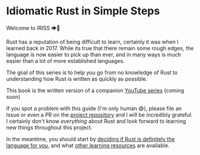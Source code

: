 # Idiomatic Rust in Simple Steps

Welcome to IRISS 👁️🦀

Rust has a reputation of being difficult to learn, certainly it was when I learned back in 2017. While its true that
there remain some rough edges, the language is now easier to pick up than ever, and in many ways is much easier than
a lot of more established languages.

The goal of this series is to help you go from no knowledge of Rust to understanding how Rust is written as quickly as
possible.

This book is the written version of a companion 
[YouTube series](https://www.youtube.com/playlist?list=PLW2L8KbM0O7aRi_Bt4YE1JuW9EdMs0ztR) (coming soon)

If you spot a problem with this guide (I'm only human 😅), please file an Issue or even a PR on the
[project repository](https://github.com/Gisleburt/idiomatic-rust-in-simple-steps) and I will be incredibly grateful.
I certainly don't know _everything_ about Rust and look forward to learning new things throughout this project.

In the meantime, you should start by [deciding if Rust is definitely the language for you](./introduction/why.md), and
what [other learning resources](./introduction/resources.md) are available.
